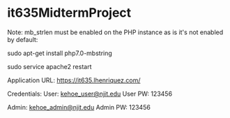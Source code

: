 # it635MidtermProject

Note: mb_strlen must be enabled on the PHP instance as is it's not enabled by default:

sudo apt-get install php7.0-mbstring

sudo service apache2 restart


Application URL:
https://it635.lhenriquez.com/

Credentials:
User: kehoe_user@njit.edu
User PW: 123456

Admin: kehoe_admin@njit.edu
Admin PW: 123456

